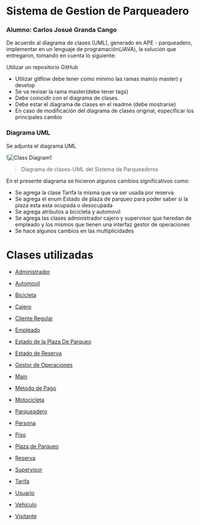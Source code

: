 # Sistema de Gestion de Parqueadero
### Alumno: Carlos Josué Granda Cango
  
De acuerdo al diagrama de clases (UML), generado en APE - parqueadero, implementar  en un lenguaje de programación(JAVA), la solución que entregaron, tomando en cuenta lo siguiente:


Utilizar un repositorio GitHub
- Utilizar gitflow debe tener como mínimo las ramas main(o master) y develop
- Se va revisar la rama master(debe tener tags)
- Debe coincidir con el diagrama de clases.
- Debe estar el diagrama de clases en el readme (debe mostrarse)
- En caso de modificación del diagrama de clases original, especificar los principales cambio



### Diagrama UML
Se adjunta el diagrama UML 


!![Class Diagram1](https://github.com/user-attachments/assets/b1250dea-2192-48f1-8c51-aed467fa31da)

> Diagrama de clases-UML del Sistema de Parqueaderos

En el presente diagrama se hicieron algunos cambios significativos como:
- Se agrega la clase Tarifa la misma que va ser usada por reserva
- Se agrega el enum Estado de plaza de parqueo para poder saber si la plaza esta esta ocupada o desocupada
- Se agrega atributos a bicicleta y automovil
- Se agrega las clases administrador cajero y supervisor que heredan de empleado y los mismos que tienen una interfaz gestor de operaciones
- Se hace algunos cambios en las multiplicidades

# Clases utilizadas
- [Administrador](https://github.com/Jos748gran/Sistema-de-Gestion-de-Parqueadero/blob/master/Sistema%20De%20Gestion%20De%20Parqueadero/src/Administrador.java)
  
- [Automovil](https://github.com/Jos748gran/Sistema-de-Gestion-de-Parqueadero/blob/master/Sistema%20De%20Gestion%20De%20Parqueadero/src/Automovil.java)
  
- [Bicicleta](https://github.com/Jos748gran/Sistema-de-Gestion-de-Parqueadero/blob/master/Sistema%20De%20Gestion%20De%20Parqueadero/src/Bicicleta.java)
  
- [Cajero](https://github.com/Jos748gran/Sistema-de-Gestion-de-Parqueadero/blob/master/Sistema%20De%20Gestion%20De%20Parqueadero/src/Cajero.java)
  
- [Cliente Regular](https://github.com/Jos748gran/Sistema-de-Gestion-de-Parqueadero/blob/master/Sistema%20De%20Gestion%20De%20Parqueadero/src/ClienteRegular.java)
  
- [Empleado](https://github.com/Jos748gran/Sistema-de-Gestion-de-Parqueadero/blob/master/Sistema%20De%20Gestion%20De%20Parqueadero/src/Empleado.java)
- [Estado de la Plaza De Parqueo](https://github.com/Jos748gran/Sistema-de-Gestion-de-Parqueadero/blob/master/Sistema%20De%20Gestion%20De%20Parqueadero/src/EstadoDePlazaDeParqueo.java)
  
- [Estado de Reserva](https://github.com/Jos748gran/Sistema-de-Gestion-de-Parqueadero/blob/master/Sistema%20De%20Gestion%20De%20Parqueadero/src/EstadoDeReserva.java)
  
- [Gestor de Operaciones](https://github.com/Jos748gran/Sistema-de-Gestion-de-Parqueadero/blob/master/Sistema%20De%20Gestion%20De%20Parqueadero/src/GestorDeOperaciones.java)
  
- [Main](https://github.com/Jos748gran/Sistema-de-Gestion-de-Parqueadero/blob/master/Sistema%20De%20Gestion%20De%20Parqueadero/src/Main.java)
  
- [Metodo de Pago](https://github.com/Jos748gran/Sistema-de-Gestion-de-Parqueadero/blob/master/Sistema%20De%20Gestion%20De%20Parqueadero/src/MetodoDePago.java)
  
- [Motocicleta](https://github.com/Jos748gran/Sistema-de-Gestion-de-Parqueadero/blob/master/Sistema%20De%20Gestion%20De%20Parqueadero/src/Motocicleta.java)
  
- [Parqueadero](https://github.com/Jos748gran/Sistema-de-Gestion-de-Parqueadero/blob/master/Sistema%20De%20Gestion%20De%20Parqueadero/src/Parqueadero.java)
  
- [Persona](https://github.com/Jos748gran/Sistema-de-Gestion-de-Parqueadero/blob/master/Sistema%20De%20Gestion%20De%20Parqueadero/src/Persona.java)
  
- [Piso](https://github.com/Jos748gran/Sistema-de-Gestion-de-Parqueadero/blob/master/Sistema%20De%20Gestion%20De%20Parqueadero/src/Piso.java)
  
- [Plaza de Parqueo](https://github.com/Jos748gran/Sistema-de-Gestion-de-Parqueadero/blob/master/Sistema%20De%20Gestion%20De%20Parqueadero/src/PlazaDeParqueo.java)
  
- [Reserva](https://github.com/Jos748gran/Sistema-de-Gestion-de-Parqueadero/blob/master/Sistema%20De%20Gestion%20De%20Parqueadero/src/Reserva.java)
  
- [Supervisor](https://github.com/Jos748gran/Sistema-de-Gestion-de-Parqueadero/blob/master/Sistema%20De%20Gestion%20De%20Parqueadero/src/Supervisor.java)
  
- [Tarifa](https://github.com/Jos748gran/Sistema-de-Gestion-de-Parqueadero/blob/master/Sistema%20De%20Gestion%20De%20Parqueadero/src/Tarifa.java)
  
- [Usuario](https://github.com/Jos748gran/Sistema-de-Gestion-de-Parqueadero/blob/master/Sistema%20De%20Gestion%20De%20Parqueadero/src/Usuario.java)
  
- [Vehiculo](https://github.com/Jos748gran/Sistema-de-Gestion-de-Parqueadero/blob/master/Sistema%20De%20Gestion%20De%20Parqueadero/src/Vehiculo.java)
  
- [Visitante](https://github.com/Jos748gran/Sistema-de-Gestion-de-Parqueadero/blob/master/Sistema%20De%20Gestion%20De%20Parqueadero/src/Visitante.java)


